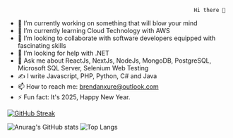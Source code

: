                                                                Hi there 👋
                                                               

- 🔭 I’m currently working on something that will blow your mind
- 🌱 I’m currently learning Cloud Technology with AWS
- 👯 I’m looking to collaborate with software developers equipped with fascinating skills
- 🤔 I’m looking for help with .NET
- 💬 Ask me about ReactJs, NextJs, NodeJs, MongoDB, PostgreSQL, Microsoft SQL Server, Selenium Web Testing
- ✍️ I write Javascript, PHP, Python, C# and Java
- 📫 How to reach me: brendanxure@outlook.com
- ⚡ Fun fact: It's 2025, Happy New Year.

[![GitHub Streak](https://streak-stats.demolab.com/?user=brendanxure)](https://git.io/streak-stats)

![Anurag's GitHub stats](https://github-readme-stats.vercel.app/api?username=brendanxure&show_icons=true&theme=dark)  ![Top Langs](https://github-readme-stats.vercel.app/api/top-langs/?username=brendanxure&layout=compact)


